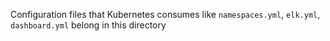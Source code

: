 Configuration files that Kubernetes consumes like `namespaces.yml`, `elk.yml`, `dashboard.yml` belong in this directory
